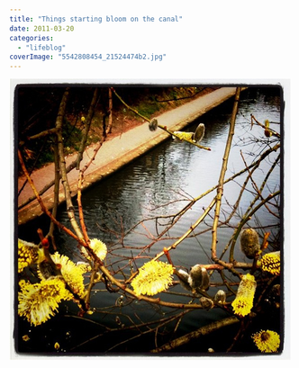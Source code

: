 ```yaml
---
title: "Things starting bloom on the canal"
date: 2011-03-20
categories: 
  - "lifeblog"
coverImage: "5542808454_21524474b2.jpg"
---
```


[![Things starting bloom on the canal](images/5542808454_21524474b2.jpg)](http://www.flickr.com/photos/davelodwig/5542808454/)
